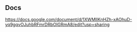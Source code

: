 ## Docs

https://docs.google.com/document/d/1XWMlIKnHZh-xAOhuD-yq9gqvOJuhbRFmrDRbOIGRmA8/edit?usp=sharing